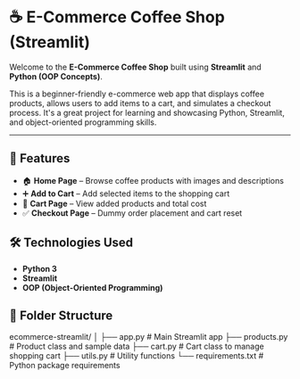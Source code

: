 
# ☕ E-Commerce Coffee Shop (Streamlit)

Welcome to the **E-Commerce Coffee Shop** built using **Streamlit** and **Python (OOP Concepts)**.

This is a beginner-friendly e-commerce web app that displays coffee products, allows users to add items to a cart, and simulates a checkout process. It's a great project for learning and showcasing Python, Streamlit, and object-oriented programming skills.

---

## 🚀 Features

- 🏠 **Home Page** – Browse coffee products with images and descriptions
- ➕ **Add to Cart** – Add selected items to the shopping cart
- 🛒 **Cart Page** – View added products and total cost
- ✅ **Checkout Page** – Dummy order placement and cart reset


## 🛠 Technologies Used

- **Python 3**
- **Streamlit**
- **OOP (Object-Oriented Programming)**

## 🧱 Folder Structure

ecommerce-streamlit/
│
├── app.py # Main Streamlit app
├── products.py # Product class and sample data
├── cart.py # Cart class to manage shopping cart
├── utils.py # Utility functions
└── requirements.txt # Python package requirements
